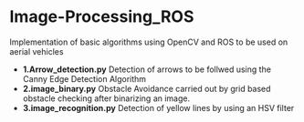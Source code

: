 # Image-Processing_ROS
Implementation of basic algorithms using OpenCV and ROS to be used on aerial vehicles
- **1.Arrow_detection.py** Detection of arrows to be follwed using the Canny Edge Detection Algorithm
- **2.image_binary.py** Obstacle Avoidance carried out by grid based obstacle checking after binarizing an image.
- **3.image_recognition.py** Detection of yellow lines by using an HSV filter
